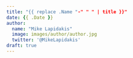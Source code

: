 ```yaml
---
title: "{{ replace .Name "-" " " | title }}"
date: {{ .Date }}
author: 
  name: "Mike Lapidakis"
  image: images/author/author.jpg
  twitter: '@MikeLapidakis'
draft: true
---
```


